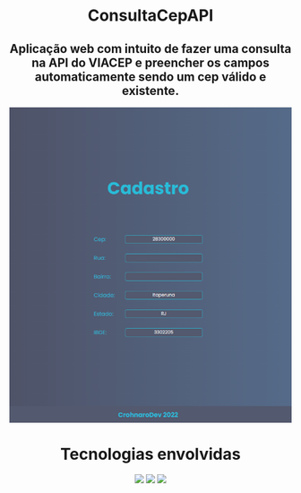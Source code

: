 <div align = "center" >
   <h1>ConsultaCepAPI</h1>
   <h2> Aplicação web com intuito de fazer uma consulta na API do VIACEP e preencher os campos automaticamente sendo um cep válido e existente.</h2>
</div>

<div align = "center" >
 <img align = "center" alt="Me" widht"200px" src="https://raw.githubusercontent.com/crohnaro/ConsultaCepAPI/master/img/projectscreen.png">
 </div>

<div align="center"> 
  <h1> Tecnologias envolvidas </h1>
  <img width="100px" src="https://cdn-icons-png.flaticon.com/512/5968/5968267.png">
  <img width="80px" src="https://cdn-icons-png.flaticon.com/512/5968/5968292.png">
  <img width="100px" src="https://cdn-icons-png.flaticon.com/512/5968/5968242.png">
</div>
